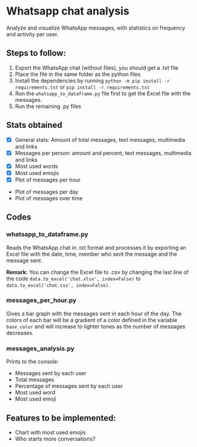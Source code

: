 # Whatsapp chat analysis
Analyze and visualize WhatsApp messages, with statistics on frequency and activity per user.

## Steps to follow:
1. Export the WhatsApp chat (without files), you should get a .txt file
2. Place the file in the same folder as the python files
3. Install the dependencies by running `python -m pip install -r requirements.txt` or `pip install -r requirements.txt`
4. Run the `whatsapp_to_dataframe.py` file first to get the Excel file with the messages.
5. Run the remaining .py files

## Stats obtained
- [x] General stats: Amount of total messages, text messages, multimedia and links
- [x] Messages per person: amount and percent, text messages, multimedia and links
- [x] Most used words
- [x] Most used emojis
- [x] Plot of messages per hour
- Plot of messages per day
- Plot of messages over time

## Codes
### whatsapp_to_dataframe.py
Reads the WhatsApp chat in .txt format and processes it by exporting an Excel file with the date, time, member who sent the message and the message sent.

**Remark:** You can change the Excel file to .csv by changing the last line of the code `data.to_excel('chat.xlsx', index=False)` to `data.to_excel('chat.csv', index=False)`.

### messages_per_hour.py
Gives a bar graph with the messages sent in each hour of the day. The colors of each bar will be a gradient of a color defined in the variable `base_color` and will increase to lighter tones as the number of messages decreases.

### messages_analysis.py
Prints to the console:
- Messages sent by each user
- Total messages
- Percentage of messages sent by each user
- Most used word
- Most used emoji

## Features to be implemented:
- Chart with most used emojis
- Who starts more conversations?